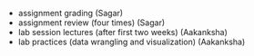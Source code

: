 

+ assignment grading (Sagar)
+ assignment review (four times) (Sagar)
+ lab session lectures (after first two weeks) (Aakanksha)
+ lab practices (data wrangling and visualization) (Aakanksha)